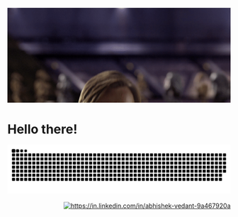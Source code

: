 ![](/MeagerHardtofindAlbertosaurus-size_restricted.gif)
<h1>Hello there!</h1>


<div align="center">
  <a href="https://1999azzar.github.io/1999AZZAR/">
  <img  src="https://github.com/1999AZZAR/1999AZZAR/blob/main/resources/img/grid-snake.svg"
       alt="snake" /></a>
</div>

<p style="text-align:right"><a href="https://linktr.ee/webby0_0" target="blank"><img align="center" src="https://api.blog.production.linktr.ee/wp-content/uploads/2022/06/Avatar-Symbol-Canopy.png" alt="https://in.linkedin.com/in/abhishek-vedant-9a467920a" height="40" width="40" /></a></p>


